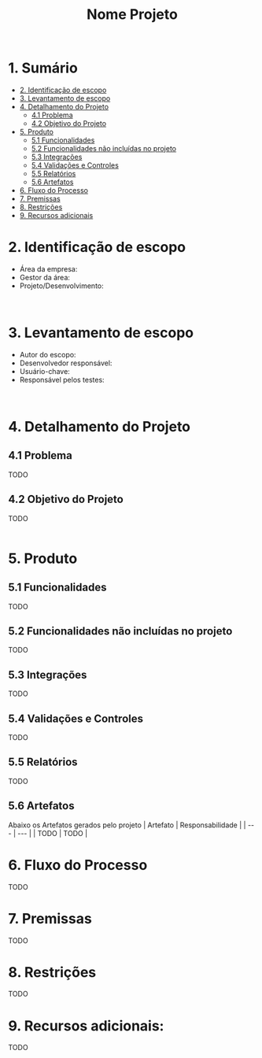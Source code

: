 <h1 align="center">Nome Projeto</h1>
<br>

# 1. Sumário
- [2. Identificação de escopo](#2-identificação-de-escopo)
- [3. Levantamento de escopo](#3-levantamento-de-escopo)
- [4. Detalhamento do Projeto](#4-detalhamento-do-projeto)
  - [4.1 Problema](#41-problema)
  - [4.2 Objetivo do Projeto](#42-objetivo-do-projeto)
- [5. Produto](#5-produto)
  - [5.1 Funcionalidades](#51-funcionalidades)
  - [5.2 Funcionalidades não incluídas no projeto](#52-funcionalidades-não-incluídas-no-projeto)
  - [5.3 Integrações](#53-integrações)
  - [5.4 Validações e Controles](#54-validações-e-controles)
  - [5.5 Relatórios](#55-relatórios)
  - [5.6 Artefatos](#56-artefatos)
- [6. Fluxo do Processo](#6-fluxo-do-processo)
- [7. Premissas](#7-premissas)
- [8. Restrições](#8-restrições)
- [9. Recursos adicionais](#9-recursos-adicionais)


# 2. Identificação de escopo
 - Área da empresa:
 - Gestor da área:
 - Projeto/Desenvolvimento:
<br>

# 3. Levantamento de escopo
 - Autor do escopo: 
 - Desenvolvedor responsável: 
 - Usuário-chave: 
 - Responsável pelos testes: 
<br>

# 4. Detalhamento do Projeto
## 4.1 Problema
TODO
## 4.2 Objetivo do Projeto
TODO
<br><br>


# 5. Produto

## 5.1	Funcionalidades
TODO

## 5.2	Funcionalidades não incluídas no projeto
TODO

## 5.3 Integrações
TODO
    
## 5.4 Validações e Controles
TODO

## 5.5 Relatórios
TODO

## 5.6 Artefatos
Abaixo os Artefatos gerados pelo projeto
| Artefato             | Responsabilidade             |
| ---                  | ---                          |
| TODO                 | TODO                         |


# 6.	Fluxo do Processo
TODO
<br>

# 7.	Premissas
TODO
<br>
# 8.	Restrições
TODO
<br>
# 9.	Recursos adicionais:
TODO
<br>
